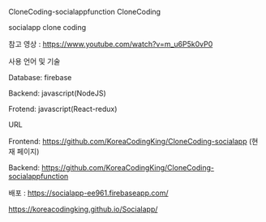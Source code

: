 CloneCoding-socialappfunction
CloneCoding

socialapp clone coding

참고 영상 : https://www.youtube.com/watch?v=m_u6P5k0vP0

사용 언어 및 기술

Database: firebase

Backend: javascript(NodeJS)

Frotend: javascript(React-redux)

URL

Frontend: https://github.com/KoreaCodingKing/CloneCoding-socialapp  (현재 페이지)

Backend: https://github.com/KoreaCodingKing/CloneCoding-socialappfunction

배포 : https://socialapp-ee961.firebaseapp.com/

  https://koreacodingking.github.io/Socialapp/
